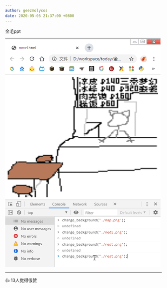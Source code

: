 ```yaml
---
author: geezmolycos
date: 2020-05-05 21:37:00 +0800
---
```


金毛ppt

![](/assets/images/qq-zone/2020-05-05-ppt.gif)

---
👍 13人觉得很赞
